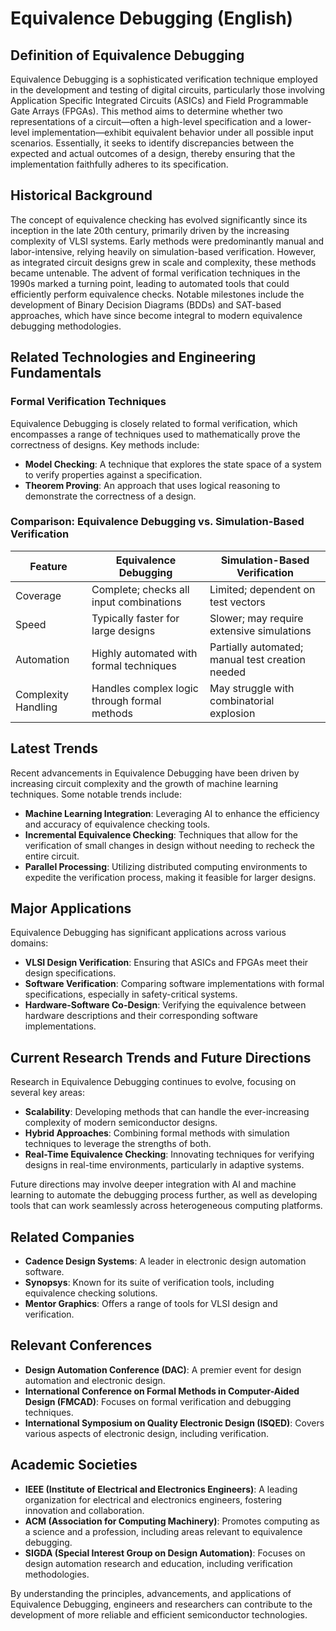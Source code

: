 # Equivalence Debugging (English)

## Definition of Equivalence Debugging

Equivalence Debugging is a sophisticated verification technique employed in the development and testing of digital circuits, particularly those involving Application Specific Integrated Circuits (ASICs) and Field Programmable Gate Arrays (FPGAs). This method aims to determine whether two representations of a circuit—often a high-level specification and a lower-level implementation—exhibit equivalent behavior under all possible input scenarios. Essentially, it seeks to identify discrepancies between the expected and actual outcomes of a design, thereby ensuring that the implementation faithfully adheres to its specification.

## Historical Background

The concept of equivalence checking has evolved significantly since its inception in the late 20th century, primarily driven by the increasing complexity of VLSI systems. Early methods were predominantly manual and labor-intensive, relying heavily on simulation-based verification. However, as integrated circuit designs grew in scale and complexity, these methods became untenable. The advent of formal verification techniques in the 1990s marked a turning point, leading to automated tools that could efficiently perform equivalence checks. Notable milestones include the development of Binary Decision Diagrams (BDDs) and SAT-based approaches, which have since become integral to modern equivalence debugging methodologies.

## Related Technologies and Engineering Fundamentals

### Formal Verification Techniques

Equivalence Debugging is closely related to formal verification, which encompasses a range of techniques used to mathematically prove the correctness of designs. Key methods include:

- **Model Checking**: A technique that explores the state space of a system to verify properties against a specification.
- **Theorem Proving**: An approach that uses logical reasoning to demonstrate the correctness of a design.

### Comparison: Equivalence Debugging vs. Simulation-Based Verification

| Feature                        | Equivalence Debugging                          | Simulation-Based Verification                       |
|--------------------------------|------------------------------------------------|---------------------------------------------------|
| Coverage                       | Complete; checks all input combinations        | Limited; dependent on test vectors                 |
| Speed                          | Typically faster for large designs             | Slower; may require extensive simulations          |
| Automation                     | Highly automated with formal techniques        | Partially automated; manual test creation needed   |
| Complexity Handling            | Handles complex logic through formal methods   | May struggle with combinatorial explosion          |

## Latest Trends

Recent advancements in Equivalence Debugging have been driven by increasing circuit complexity and the growth of machine learning techniques. Some notable trends include:

- **Machine Learning Integration**: Leveraging AI to enhance the efficiency and accuracy of equivalence checking tools.
- **Incremental Equivalence Checking**: Techniques that allow for the verification of small changes in design without needing to recheck the entire circuit.
- **Parallel Processing**: Utilizing distributed computing environments to expedite the verification process, making it feasible for larger designs.

## Major Applications

Equivalence Debugging has significant applications across various domains:

- **VLSI Design Verification**: Ensuring that ASICs and FPGAs meet their design specifications.
- **Software Verification**: Comparing software implementations with formal specifications, especially in safety-critical systems.
- **Hardware-Software Co-Design**: Verifying the equivalence between hardware descriptions and their corresponding software implementations.

## Current Research Trends and Future Directions

Research in Equivalence Debugging continues to evolve, focusing on several key areas:

- **Scalability**: Developing methods that can handle the ever-increasing complexity of modern semiconductor designs.
- **Hybrid Approaches**: Combining formal methods with simulation techniques to leverage the strengths of both.
- **Real-Time Equivalence Checking**: Innovating techniques for verifying designs in real-time environments, particularly in adaptive systems.

Future directions may involve deeper integration with AI and machine learning to automate the debugging process further, as well as developing tools that can work seamlessly across heterogeneous computing platforms.

## Related Companies

- **Cadence Design Systems**: A leader in electronic design automation software.
- **Synopsys**: Known for its suite of verification tools, including equivalence checking solutions.
- **Mentor Graphics**: Offers a range of tools for VLSI design and verification.

## Relevant Conferences

- **Design Automation Conference (DAC)**: A premier event for design automation and electronic design.
- **International Conference on Formal Methods in Computer-Aided Design (FMCAD)**: Focuses on formal verification and debugging techniques.
- **International Symposium on Quality Electronic Design (ISQED)**: Covers various aspects of electronic design, including verification.

## Academic Societies

- **IEEE (Institute of Electrical and Electronics Engineers)**: A leading organization for electrical and electronics engineers, fostering innovation and collaboration.
- **ACM (Association for Computing Machinery)**: Promotes computing as a science and a profession, including areas relevant to equivalence debugging.
- **SIGDA (Special Interest Group on Design Automation)**: Focuses on design automation research and education, including verification methodologies. 

By understanding the principles, advancements, and applications of Equivalence Debugging, engineers and researchers can contribute to the development of more reliable and efficient semiconductor technologies.
